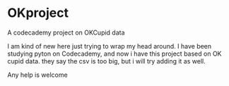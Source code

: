 # OKproject
A codecademy project on OKCupid data

I am kind of new here just trying to wrap my head around.
I have been studying pyton on Codecademy, and now i have
this project based on OK cupid data. they say the csv is too big, 
but i will try adding it as well.

Any help is welcome

